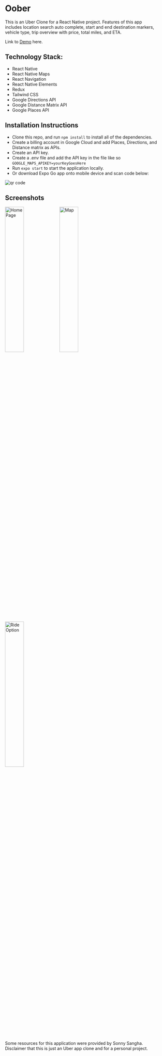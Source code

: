 # Oober
This is an Uber Clone for a React Native project. Features of this app includes location search auto complete, start and end destination markers, vehicle type, trip overview with price, total miles, and ETA.

Link to [Demo](https://www.loom.com/share/2e9cad04147c4dce87253aab1c0e96c0) here.

## Technology Stack:
- React Native
- React Native Maps
- React Navigation
- React Native Elements
- Redux
- Tailwind CSS
- Google Directions API
- Google Distance Matrix API
- Google Places API

## Installation Instructions
- Clone this repo, and run ``` npm install ``` to install all of the dependencies.
- Create a billing account in Google Cloud and add Places, Directions, and Distance matrix as APIs.
- Create an API key.
- Create a .env file and add the API key in the file like so
``` GOOGLE_MAPS_APIKEY=yourKeyGoesHere ```
- Run ``` expo start ``` to start the application locally. 
- Or download Expo Go app onto mobile device and scan code below:

![qr code](./assets/qrcode.png)

## Screenshots
<img src="./assets/home-page.jpg" alt="Home Page" width="35%" height="35%"> <img src="./assets/map.jpg" alt="Map" width="35%" height="35%"> <img src="./assets/ride-option.jpg" alt="Ride Option" width="35%" height="35%">


Some resources for this application were provided by Sonny Sangha.
Disclaimer that this is just an Uber app clone and for a personal project.
